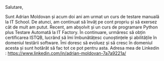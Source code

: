 Salutare, 

Sunt Adrian Moldovan și acum doi ani am urmat un curs de testare manuală la IT School. De atunci, am continuat să învăț pe cont propriu și să exersez cât de mult am putut.
Recent, am absolvit și un curs de programare Python plus Testare Automată la IT Factory.
În continuare, urmăresc să obțin certificarea ISTQB, lucrând să îmi îmbunătățesc cunoștințele și abilitățile în domeniul testării software.
Îmi doresc să evoluez și să cresc în domeniul acesta și sunt hotărât să fac tot ce pot pentru asta.
Adresa mea de Linkedin : https://www.linkedin.com/in/adrian-moldovan-7a7a9221a/
